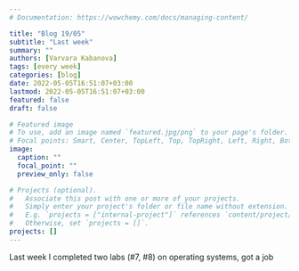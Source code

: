 ```yaml
---
# Documentation: https://wowchemy.com/docs/managing-content/

title: "Blog 19/05"
subtitle: "Last week"
summary: ""
authors: [Varvara Kabanova]
tags: [every week]
categories: [blog]
date: 2022-05-05T16:51:07+03:00
lastmod: 2022-05-05T16:51:07+03:00
featured: false
draft: false

# Featured image
# To use, add an image named `featured.jpg/png` to your page's folder.
# Focal points: Smart, Center, TopLeft, Top, TopRight, Left, Right, BottomLeft, Bottom, BottomRight.
image:
  caption: ""
  focal_point: ""
  preview_only: false

# Projects (optional).
#   Associate this post with one or more of your projects.
#   Simply enter your project's folder or file name without extension.
#   E.g. `projects = ["internal-project"]` references `content/project/deep-learning/index.md`.
#   Otherwise, set `projects = []`.
projects: []
---
```

Last week I completed two labs (#7, #8) on operating systems, got a job
